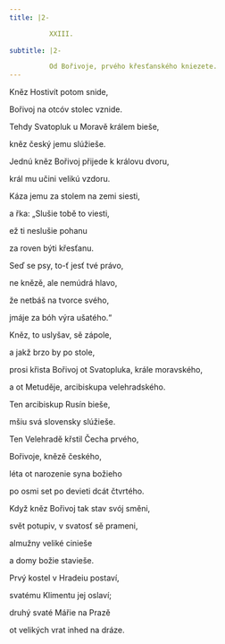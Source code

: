 ```yaml
---
title: |2-

          XXIII.
        
subtitle: |2-

          Od Bořivoje, prvého křesťanského kniezete.
---
```


Kněz Hostivít potom snide,

Bořivoj na otcóv stolec vznide.

Tehdy Svatopluk u Moravě králem bieše,

kněz český jemu slúžieše.

Jednú kněz Bořivoj přijede k královu dvoru,

král mu učini velikú vzdoru.

Káza jemu za stolem na zemi siesti,

a řka: „Slušie tobě to viesti,

ež ti neslušie pohanu

za roven býti křesťanu.

Seď se psy, to-ť jesť tvé právo,

ne knězě, ale nemúdrá hlavo,

že netbáš na tvorce svého,

jmáje za bóh výra ušatého.“

Kněz, to uslyšav, sě zápole,

a jakž brzo by po stole,

prosi křista Bořivoj ot Svatopluka, krále moravského,

a ot Metuděje, arcibiskupa velehradského.

Ten arcibiskup Rusín bieše,

mšiu svá slovensky slúžieše.

Ten Velehradě křstil Čecha prvého,

Bořivoje, knězě českého,

léta ot narozenie syna božieho

po osmi set po devieti dcát čtvrtého.

Když kněz Bořivoj tak stav svój směni,

svět potupiv, v svatosť sě prameni,

almužny veliké cinieše

a domy božie stavieše.

Prvý kostel v Hradeiu postaví,

svatému Klimentu jej oslaví;

druhý svaté Mářie na Prazě

ot velikých vrat inhed na dráze.
